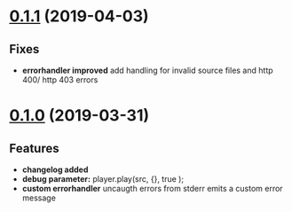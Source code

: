 # [0.1.1](https://github.com/rgsmolin/play-sound-mplayer/compare/master...master) (2019-04-03)

## Fixes

* **errorhandler improved** add handling for invalid source files and http 400/ http 403 errors

# [0.1.0](https://github.com/rgsmolin/play-sound-mplayer/compare/master...master) (2019-03-31)

## Features

* **changelog added**
* **debug parameter:** player.play(src, {}, true );
* **custom errorhandler** uncaugth errors from stderr emits a custom error message